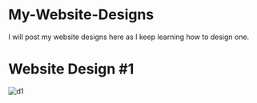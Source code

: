 # My-Website-Designs
I will post my website designs here as I keep learning how to design one.

  <h1>Website Design #1</h1>
  <img src="Website Design #1/website1.png" alt="d1">
